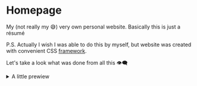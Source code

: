 # Homepage
My (not really my :sweat_smile:) very own personal website. Basically this is just a résumé

P.S. Actually I wish I was able to do this by myself, but website was created with convenient CSS [framework](https://github.com/volodymyr-kushnir/volodymyrkushnir.com).

Let's take a look what was done from all this :eye_speech_bubble:

<details>
  <summary>A little prewiew </summary>
![screenshot](https://github.com/soroka-ihor/homepage/blob/develop/images/screenshot.jpg)
</details>
